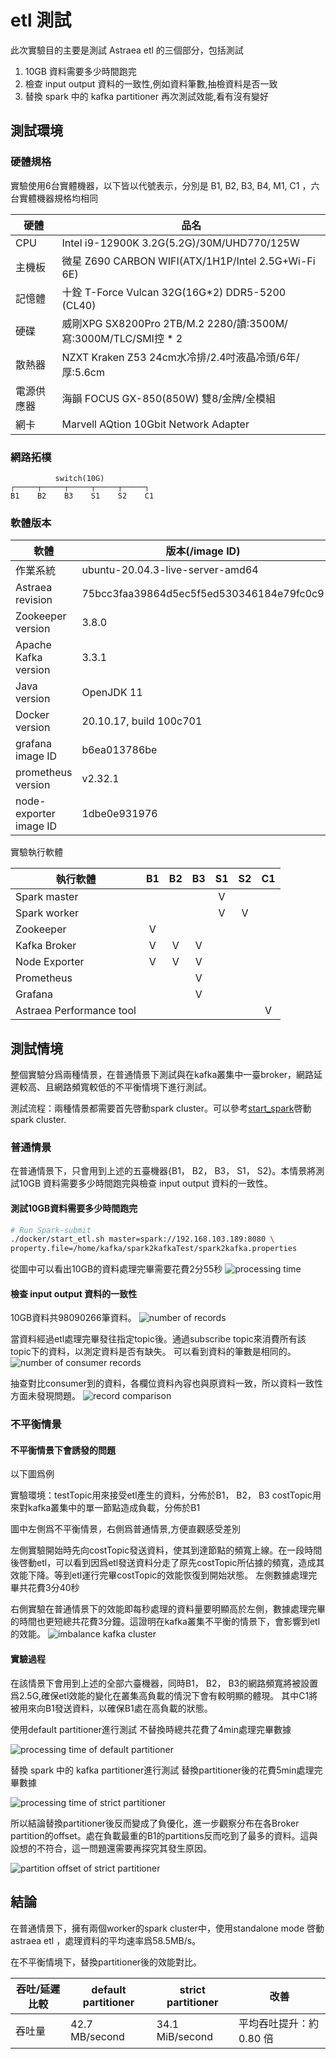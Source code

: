 # etl 測試

此次實驗目的主要是測試 Astraea etl 的三個部分，包括測試 
1. 10GB 資料需要多少時間跑完 
2. 檢查 input output 資料的一致性,例如資料筆數,抽檢資料是否一致
3. 替換 spark 中的 kafka partitioner 再次測試效能,看有沒有變好

## 測試環境

### 硬體規格

實驗使用6台實體機器，以下皆以代號表示，分別是 B1, B2, B3, B4, M1, C1 ，六台實體機器規格均相同

| 硬體       | 品名                                                         |
| ---------- | ------------------------------------------------------------ |
| CPU        | Intel i9-12900K 3.2G(5.2G)/30M/UHD770/125W                   |
| 主機板     | 微星 Z690 CARBON WIFI(ATX/1H1P/Intel 2.5G+Wi-Fi 6E)          |
| 記憶體     | 十銓 T-Force Vulcan 32G(16G*2) DDR5-5200 (CL40)              |
| 硬碟       | 威剛XPG SX8200Pro 2TB/M.2 2280/讀:3500M/寫:3000M/TLC/SMI控 * 2 |
| 散熱器     | NZXT Kraken Z53 24cm水冷排/2.4吋液晶冷頭/6年/厚:5.6cm        |
| 電源供應器 | 海韻 FOCUS GX-850(850W) 雙8/金牌/全模組                      |
| 網卡       | Marvell AQtion 10Gbit Network Adapter                        |

### 網路拓樸

```
          switch(10G)
┌─────┬─────┬─────┬─────┬─────┐
B1    B2    B3    S1    S2    C1
```

### 軟體版本

| 軟體                   | 版本(/image ID)                            |
| ---------------------- |------------------------------------------|
| 作業系統               | ubuntu-20.04.3-live-server-amd64         |
| Astraea revision       | 75bcc3faa39864d5ec5f5ed530346184e79fc0c9 |
| Zookeeper version      | 3.8.0                                    |
| Apache Kafka version   | 3.3.1                                    |
| Java version           | OpenJDK 11                               |
| Docker version         | 20.10.17, build 100c701                  |
| grafana image ID       | b6ea013786be                             |
| prometheus version     | v2.32.1                                  |
| node-exporter image ID | 1dbe0e931976                             |

實驗執行軟體

| 執行軟體                  |  B1  |  B2  |  B3  |  S1  |  S2  |  C1  |
| ------------------------ | :--: | :--: | :--: | :--: | :--: | :--: |
| Spark master             |      |      |      |  V   |      |      |
| Spark worker             |      |      |      |  V   |  V   |      |
| Zookeeper                |  V   |      |      |      |      |      |
| Kafka Broker             |  V   |  V   |  V   |      |      |      |
| Node Exporter            |  V   |  V   |  V   |      |      |      |
| Prometheus               |      |      |  V   |      |      |      |
| Grafana                  |      |      |  V   |      |      |      |
| Astraea Performance tool |      |      |      |      |      |  V   |

## 測試情境

整個實驗分爲兩種情景，在普通情景下測試與在kafka叢集中一臺broker，網路延遲較高、且網路頻寬較低的不平衡情境下進行測試。

測試流程：兩種情景都需要首先啓動spark cluster。可以參考[start_spark](../../run_spark.md)啓動spark cluster.


### 普通情景

在普通情景下，只會用到上述的五臺機器{B1， B2， B3， S1， S2}。本情景將測試10GB 資料需要多少時間跑完與檢查 input output 資料的一致性。

#### 測試10GB資料需要多少時間跑完

```bash
# Run Spark-submit
./docker/start_etl.sh master=spark://192.168.103.189:8080 \
property.file=/home/kafka/spark2kafkaTest/spark2kafka.properties
```

從圖中可以看出10GB的資料處理完畢需要花費2分55秒
![processing time](../../pictures/etl_experiment_1_1.png)

#### 檢查 input output 資料的一致性

10GB資料共98090266筆資料。
![number of records](../../pictures/etl_experiment_1_2.png)

當資料經過etl處理完畢發往指定topic後。通過subscribe topic來消費所有該topic下的資料，以測定資料是否有缺失。
可以看到資料的筆數是相同的。
![number of consumer records](../../pictures/etl_experiment_1_3.png)

抽查對比consumer到的資料，各欄位資料內容也與原資料一致，所以資料一致性方面未發現問題。
![record comparison](../../pictures/etl_experiment_1_8.png)

### 不平衡情景
#### 不平衡情景下會誘發的問題
以下圖爲例

實驗環境：testTopic用來接受etl產生的資料，分佈於B1， B2， B3
        costTopic用來對kafka叢集中的單一節點造成負載，分佈於B1

圖中左側爲不平衡情景，右側爲普通情景,方便直觀感受差別

左側實驗開始時先向costTopic發送資料，使其到達節點的頻寬上線。在一段時間後啓動etl，可以看到因爲etl發送資料分走了原先costTopic所佔據的頻寬，造成其效能下降。等到etl運行完畢costTopic的效能恢復到開始狀態。
左側數據處理完畢共花費3分40秒

右側實驗在普通情景下的效能即每秒處理的資料量要明顯高於左側，數據處理完畢的時間也更短總共花費3分鐘。這證明在kafka叢集不平衡的情景下，會影響到etl的效能。
![imbalance kafka cluster](../../pictures/etl_experiment_1_9.png)

#### 實驗過程
在該情景下會用到上述的全部六臺機器，同時B1， B2， B3的網路頻寬將被設置爲2.5G,確保etl效能的變化在叢集高負載的情況下會有較明顯的體現。
其中C1將被用來向B1發送資料，以確保B1處在高負載的狀態。

使用default partitioner進行測試
不替換時總共花費了4min處理完畢數據

![processing time of default partitioner](../../pictures/etl_experiment_1_4.png)

替換 spark 中的 kafka partitioner進行測試
替換partitioner後的花費5min處理完畢數據 

![processing time of strict partitioner](../../pictures/etl_experiment_1_5.png)

所以結論替換partitioner後反而變成了負優化，進一步觀察分布在各Broker partition的offset。處在負載最重的B1的partitions反而吃到了最多的資料。這與設想的不符合，這一問題還需要再探究其發生原因。

![partition offset of strict partitioner](../../pictures/etl_experiment_1_6.png)

## 結論

在普通情景下，擁有兩個worker的spark cluster中，使用standalone mode 啓動 astraea etl ，處理資料的平均速率爲58.5MB/s。

在不平衡情境下，替換partitioner後的效能對比。

| 吞吐/延遲比較 | default partitioner | strict partitioner | 改善                         |
| ------------- |---------------------|--------------------| ---------------------------- |
| 吞吐量        | 42.7 MB/second   | 34.1 MiB/second | 平均吞吐提升：約 0.80 倍     |
